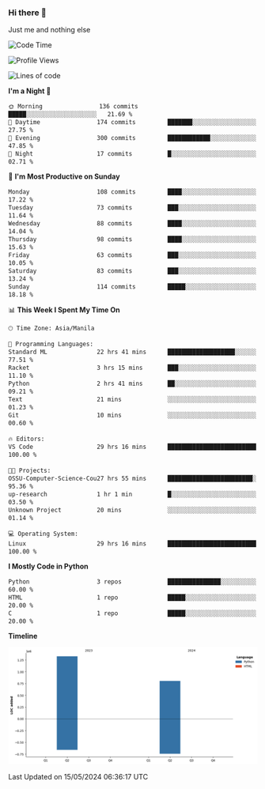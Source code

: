 ### Hi there 👋

Just me and nothing else


<!--START_SECTION:waka-->
![Code Time](http://img.shields.io/badge/Code%20Time-280%20hrs-blue)

![Profile Views](http://img.shields.io/badge/Profile%20Views-9-blue)

![Lines of code](https://img.shields.io/badge/From%20Hello%20World%20I%27ve%20Written-2.1%20million%20lines%20of%20code-blue)

**I'm a Night 🦉** 

```text
🌞 Morning                136 commits         █████░░░░░░░░░░░░░░░░░░░░   21.69 % 
🌆 Daytime                174 commits         ███████░░░░░░░░░░░░░░░░░░   27.75 % 
🌃 Evening                300 commits         ████████████░░░░░░░░░░░░░   47.85 % 
🌙 Night                  17 commits          █░░░░░░░░░░░░░░░░░░░░░░░░   02.71 % 
```
📅 **I'm Most Productive on Sunday** 

```text
Monday                   108 commits         ████░░░░░░░░░░░░░░░░░░░░░   17.22 % 
Tuesday                  73 commits          ███░░░░░░░░░░░░░░░░░░░░░░   11.64 % 
Wednesday                88 commits          ████░░░░░░░░░░░░░░░░░░░░░   14.04 % 
Thursday                 98 commits          ████░░░░░░░░░░░░░░░░░░░░░   15.63 % 
Friday                   63 commits          ███░░░░░░░░░░░░░░░░░░░░░░   10.05 % 
Saturday                 83 commits          ███░░░░░░░░░░░░░░░░░░░░░░   13.24 % 
Sunday                   114 commits         █████░░░░░░░░░░░░░░░░░░░░   18.18 % 
```


📊 **This Week I Spent My Time On** 

```text
🕑︎ Time Zone: Asia/Manila

💬 Programming Languages: 
Standard ML              22 hrs 41 mins      ███████████████████░░░░░░   77.51 % 
Racket                   3 hrs 15 mins       ███░░░░░░░░░░░░░░░░░░░░░░   11.10 % 
Python                   2 hrs 41 mins       ██░░░░░░░░░░░░░░░░░░░░░░░   09.21 % 
Text                     21 mins             ░░░░░░░░░░░░░░░░░░░░░░░░░   01.23 % 
Git                      10 mins             ░░░░░░░░░░░░░░░░░░░░░░░░░   00.60 % 

🔥 Editors: 
VS Code                  29 hrs 16 mins      █████████████████████████   100.00 % 

🐱‍💻 Projects: 
OSSU-Computer-Science-Cou27 hrs 55 mins      ████████████████████████░   95.36 % 
up-research              1 hr 1 min          █░░░░░░░░░░░░░░░░░░░░░░░░   03.50 % 
Unknown Project          20 mins             ░░░░░░░░░░░░░░░░░░░░░░░░░   01.14 % 

💻 Operating System: 
Linux                    29 hrs 16 mins      █████████████████████████   100.00 % 
```

**I Mostly Code in Python** 

```text
Python                   3 repos             ███████████████░░░░░░░░░░   60.00 % 
HTML                     1 repo              █████░░░░░░░░░░░░░░░░░░░░   20.00 % 
C                        1 repo              █████░░░░░░░░░░░░░░░░░░░░   20.00 % 
```



**Timeline**

![Lines of Code chart](https://raw.githubusercontent.com/brutist/brutist/main/assets/bar_graph.png)


 Last Updated on 15/05/2024 06:36:17 UTC
<!--END_SECTION:waka-->
